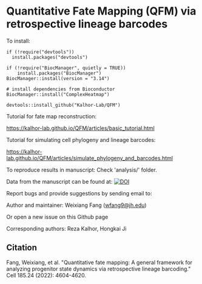 # Quantitative Fate Mapping (QFM) via retrospective lineage barcodes

To install:
```
if (!require("devtools"))
  install.packages("devtools")

if (!require("BiocManager", quietly = TRUE))
    install.packages("BiocManager")
BiocManager::install(version = "3.14")

# install dependencies from Bioconductor
BiocManager::install("ComplexHeatmap")

devtools::install_github("Kalhor-Lab/QFM")
```

Tutorial for fate map reconstruction:

https://kalhor-lab.github.io/QFM/articles/basic_tutorial.html

Tutorial for simulating cell phylogeny and lineage barcodes:

https://kalhor-lab.github.io/QFM/articles/simulate_phylogeny_and_barcodes.html

To reproduce results in manuscript: Check 'analysis/' folder.

Data from the manuscript can be found at:
<a href="https://doi.org/10.5281/zenodo.7112097"><img src="https://zenodo.org/badge/DOI/10.5281/zenodo.7112097.svg" alt="DOI"></a>

Report bugs and provide suggestions by sending email to:

Author and maintainer: Weixiang Fang (wfang9@jh.edu)

Or open a new issue on this Github page

Corresponding authors:
Reza Kalhor, Hongkai Ji

## Citation
Fang, Weixiang, et al. "Quantitative fate mapping: A general framework for analyzing progenitor state dynamics via retrospective lineage barcoding." Cell 185.24 (2022): 4604-4620.
